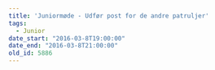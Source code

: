 ```yaml
---
title: 'Juniormøde - Udfør post for de andre patruljer'
tags:
  - Junior
date_start: "2016-03-8T19:00:00"
date_end: "2016-03-8T21:00:00"
old_id: 5886
---
```


